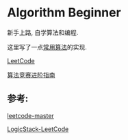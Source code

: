 # Algorithm Beginner
新手上路, 自学算法和编程.

这里写了一点[常用算法](https://github.com/xxsddm/algorithm-beginner/tree/master/algorithms)的实现.

[LeetCode](https://github.com/xxsddm/Algorithm-Beginner/tree/master/leetcode "按题号分组")

[算法竞赛进阶指南](https://github.com/xxsddm/algorithm-beginner/tree/master/acwing/%E7%AE%97%E6%B3%95%E7%AB%9E%E8%B5%9B%E8%BF%9B%E9%98%B6%E6%8C%87%E5%8D%97)

## 参考:
[leetcode-master](https://github.com/youngyangyang04/leetcode-master "多语言")

[LogicStack-LeetCode](https://github.com/SharingSource/LogicStack-LeetCode "Java")
